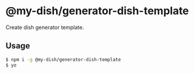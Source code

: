 # @my-dish/generator-dish-template

Create dish generator template.

## Usage
```sh
$ npm i -g @my-dish/generator-dish-template
$ yo
```
